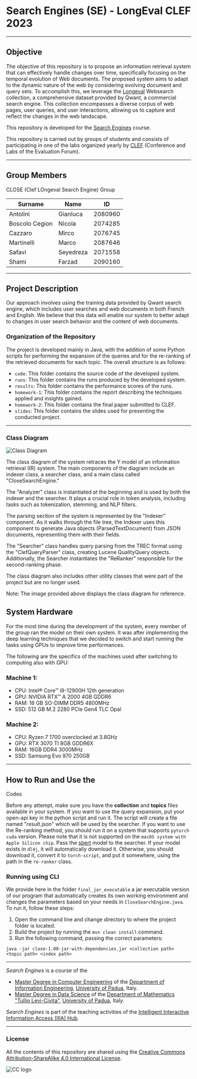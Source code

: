 # Search Engines (SE) - LongEval CLEF 2023

---

## Objective
The objective of this repository is to propose an information retrieval system that can effectively handle changes over time, specifically focusing on the temporal evolution of Web documents. The proposed system aims to adapt to the dynamic nature of the web by considering evolving document and query sets. To accomplish this, we leverage the [Longeval](https://clef-longeval.github.io/tasks/) Websearch collection, a comprehensive dataset provided by Qwant, a commercial search engine. This collection encompasses a diverse corpus of web pages, user queries, and user interactions, allowing us to capture and reflect the changes in the web landscape.

This repository is developed for the [Search Engines](https://iiia.dei.unipd.it/education/search-engines/) course.

This repository is carried out by groups of students and consists of participating in one of the labs organized yearly by [CLEF](https://www.clef-initiative.eu/) (Conference and Labs of the Evaluation Forum).

---

## Group Members
CLOSE (Clef LOngeval Search Engine) Group

| Surname         | Name         | ID        |
| --------------- | ------------ | --------- |
| Antolini        | Gianluca     | 2080960   |
| Boscolo Cegion  | Nicola       | 2074285   |
| Cazzaro         | Mirco        | 2076745   |
| Martinelli      | Marco        | 2087646   |
| Safavi          | Seyedreza    | 2071558   |
| Shami           | Farzad       | 2090160   |

---

## Project Description
Our approach involves using the training data provided by Qwant search engine, which includes user searches and web documents in both French and English. We believe that this data will enable our system to better adapt to changes in user search behavior and the content of web documents.

### Organization of the Repository
The project is developed mainly in Java, with the addition of some Python scripts for performing the expansion of the queries and for the re-ranking of the retrieved documents for each topic. The overall structure is as follows:

* `code`: This folder contains the source code of the developed system.
* `runs`: This folder contains the runs produced by the developed system.
* `results`: This folder contains the performance scores of the runs.
* `homework-1`: This folder contains the report describing the techniques applied and insights gained.
* `homework-2`: This folder contains the final paper submitted to CLEF.
* `slides`: This folder contains the slides used for presenting the conducted project.

---

### Class Diagram

![Class Diagram](https://bitbucket.org/upd-dei-stud-prj/seupd2223-close/src/clef/homework-2/figure/Classes_diagram_white.jpg)

The class diagram of the system retraces the Y model of an information retrieval (IR) system. The main components of the diagram include an indexer class, a searcher class, and a main class called "CloseSearchEngine."

The "Analyzer" class is instantiated at the beginning and is used by both the indexer and the searcher. It plays a crucial role in token analysis, including tasks such as tokenization, stemming, and NLP filters.

The parsing section of the system is represented by the "Indexer" component. As it walks through the file tree, the Indexer uses this component to generate Java objects (ParsedTextDocument) from JSON documents, representing them with their fields.

The "Searcher" class handles query parsing from the TREC format using the "ClefQueryParser" class, creating Lucene QualityQuery objects. Additionally, the Searcher instantiates the "ReRanker" responsible for the second-ranking phase.

The class diagram also includes other utility classes that were part of the project but are no longer used.

Note: The image provided above displays the class diagram for reference.

## System Hardware

For the most time during the development of the system, every member of the group ran the model on their own system. It was after implementing the deep learning techniques that we decided to switch and start running the tasks using GPUs to improve time performances.

The following are the specifics of the machines used after switching to computing also with GPU:

### Machine 1:
- CPU: Intel® Core™ i9-12900H 12th generation
- GPU: NVIDIA RTX™ A 2000 4GB GDDR6
- RAM: 16 GB SO-DIMM DDR5 4800MHz
- SSD: 512 GB M.2 2280 PCIe Gen4 TLC Opal

### Machine 2:
- CPU: Ryzen 7 1700 overclocked at 3.8GHz
- GPU: RTX 3070 TI 8GB GDDR6X
- RAM: 16GB DDR4 3000MHz
- SSD: Samsung Evo 970 250GB

---

## How to Run and Use the

Codes

Before any attempt, make sure you have the **collection** and **topics** files available in your system. If you want to use the query expansion, put your open-api key in the python script and run it. The script will create a file named "result.json" which will be used by the searcher. If you want to use the Re-ranking method, you should run it on a system that supports `pytorch cuda` version. Please note that it is not supported on the `macOS system with Apple Silicon chip`. Pass the [sbert](https://huggingface.co/sentence-transformers) model to the searcher. If your model exists in `dl4j`, it will automatically download it. Otherwise, you should download it, convert it to `torch-script`, and put it somewhere, using the path in the `re-ranker` class.

### Running using CLI
We provide here in the folder `final_jar_executable` a jar executable version of our program that automatically creates its own working environment and changes the parameters based on your needs in `CloseSearchEngine.java`. To run it, follow these steps:

1. Open the command line and change directory to where the project folder is located.
2. Build the project by running the `mvn clean install` command.
3. Run the following command, passing the correct parameters:
```
java -jar close-1.00-jar-with-dependencies.jar <collection path> <topic path> <index path>
```

---

*Search Engines* is a course of the

* [Master Degree in Computer Engineering](https://degrees.dei.unipd.it/master-degrees/computer-engineering/) of the [Department of Information Engineering](https://www.dei.unipd.it/en/), [University of Padua](https://www.unipd.it/en/), Italy.
* [Master Degree in Data Science](https://datascience.math.unipd.it/) of the [Department of Mathematics "Tullio Levi-Civita"](https://www.math.unipd.it/en/), [University of Padua](https://www.unipd.it/en/), Italy.

*Search Engines* is part of the teaching activities of the [Intelligent Interactive Information Access (IIIA) Hub](http://iiia.dei.unipd.it/).

---

### License

All the contents of this repository are shared using the [Creative Commons Attribution-ShareAlike 4.0 International License](http://creativecommons.org/licenses/by-sa/4.0/).

![CC logo](https://i.creativecommons.org/l/by-sa/4.0/88x31.png)